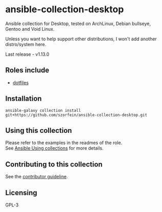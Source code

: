 # ansible-collection-desktop

Ansible collection for Desktop, tested on ArchLinux, Debian bullseye, Gentoo and
Void Linux.

Unless you want to help support other distributions, I won't add another distro/system here.  

Last release - v1.13.0

## Roles include

- [dotfiles](https://github.com/szorfein/ansible-collection-desktop/tree/main/roles/dotfiles)

## Installation

    ansible-galaxy collection install git+https://github.com/szorfein/ansible-collection-desktop.git

## Using this collection

Please refer to the examples in the readmes of the role.  
See [Ansible Using collections](https://docs.ansible.com/ansible/latest/user_guide/collections_using.html) for more details.

## Contributing to this collection

See the [contributor guideline](https://github.com/szorfein/ansible-collection-desktop/blob/main/CONTRIBUTING.md).

## Licensing

GPL-3
